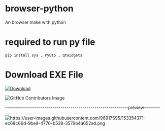 # browser-python
An browser make with python

# required to run py file
    pip install sys , PyQt5 , qtwidgets

# Download EXE File
<a href="https://github.com/proarafat/browser-python/raw/main/main%20exe/mysetup.exe">
         <img alt="Download" src="https://user-images.githubusercontent.com/96917595/153041118-c67359e3-190a-4747-9df7-70adb943a5e9.png"></a>
         
![GitHub Contributors Image](https://contrib.rocks/image?repo=Your_GitHub_Username/Your_GitHub_Repository_Name)

--------------------------------------------------------------preview----------------------------------------------
<img src="https://user-images.githubusercontent.com/96917595/153354371-ec68c66d-9be9-4776-b539-3579a4a652ad.png" alt="https://user-images.githubusercontent.com/96917595/153354371-ec68c66d-9be9-4776-b539-3579a4a652ad.png">
